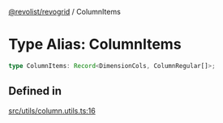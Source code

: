[@revolist/revogrid](README.md) / ColumnItems

# Type Alias: ColumnItems

```ts
type ColumnItems: Record<DimensionCols, ColumnRegular[]>;
```

## Defined in

[src/utils/column.utils.ts:16](https://github.com/revolist/revogrid/blob/33fdf87718e4421a1302a23338379f45f99055c0/src/utils/column.utils.ts#L16)
